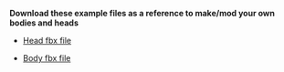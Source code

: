 
**Download these example files as a reference to make/mod your own bodies and heads**

* [Head fbx file](https://github.com/mdotstrange/NightmarePuppeteerPublic/raw/master/Files/BlobHead.fbx)

* [Body fbx file](https://github.com/mdotstrange/NightmarePuppeteerPublic/raw/master/Files/workoutWoman.fbx)
